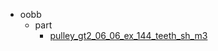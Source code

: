 * oobb
  * part
    * [pulley_gt2_06_06_ex_144_teeth_sh_m3](oobb/part/pulley_gt2_06_06_ex_144_teeth_sh_m3)
